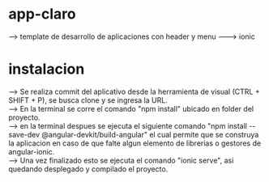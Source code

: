 # app-claro
--> template de desarrollo de aplicaciones con header y menu ---> ionic 

# instalacion
--> Se realiza commit del aplicativo desde la herramienta de visual (CTRL + SHIFT + P), se busca clone y se ingresa la URL. \
--> En la terminal se corre el comando "npm install" ubicado en folder del proyecto. \
--> en la terminal despues se ejecuta el siguiente comando "npm install --save-dev @angular-devkit/build-angular" el cual permite que se construya la aplicacion en caso de que falte algun elemento de librerias o gestores de angular-ionic. \
--> Una vez finalizado esto se ejecuta el comando "ionic serve", asi quedando desplegado y compilado el proyecto. 
